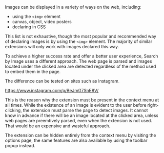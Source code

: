 Images can be displayed in a variety of ways on the web, including:

* using the `<img>` element
* canvas, object, video posters
* declaring in CSS


This list is not exhaustive, though the most popular and recommended way of declaring images is by using the `<img>` element. The majority of similar extensions will only work with images declared this way.

To achieve a higher success rate and offer a better user experience, Search by Image uses a different approach. The web page is parsed and images located under the clicked area are detected regardless of the method used to embed them in the page.


The difference can be tested on sites such as Instagram.

https://www.instagram.com/p/BeJmG7SnE8V/


This is the reason why the extension must be present in the context menu at all times. While the existence of an image is evident to the user before right-clicking, the extension must parse the page to detect images. It cannot know in advance if there will be an image located at the clicked area, unless web pages are preemtively parsed, even when the extension is not used. That would be an expensive and wasteful approach.


The extension can be hidden entirely from the context menu by visiting the options page, the same features are also available by using the toolbar popup instead.
